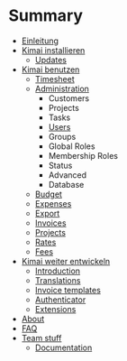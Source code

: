 # Summary

* [Einleitung](README.md)
* [Kimai installieren](installation/README.md)
   * [Updates](installation/updates.md)
* [Kimai benutzen](manual/README.md)
   * [Timesheet](manual/timesheet.md)
   * [Administration](manual/administration.md)
       * Customers
       * Projects
       * Tasks
       * [Users](manual/users.md)
       * Groups
       * Global Roles
       * Membership Roles
       * Status
       * Advanced
       * Database
   * [Budget](manual/budget.md)
   * [Expenses](manual/expenses.md)
   * [Export](manual/export.md)
   * [Invoices](manual/invoices.md)
   * [Projects](manual/projects.md)
   * [Rates](manual/rates.md)
   * [Fees](manual/fees.md)
* [Kimai weiter entwickeln](developer/README.md)
   * [Introduction](developer/introduction.md)
   * [Translations](developer/translations.md)
   * [Invoice templates](developer/invoice-templates.md)
   * [Authenticator](administrator/authenticator.md)
   * [Extensions](developer/extensions.md)
* [About](administrator/README.md)
* [FAQ](FAQ.md)
* [Team stuff](team/README.md)
   * [Documentation](team/documentation.md)

